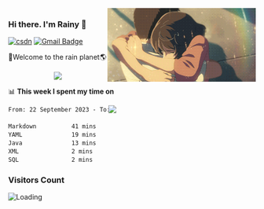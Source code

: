 <img  align='right' height="150" src="https://github.com/LikeRainDay/LikeRainDay/blob/master/pic/img_rain_1.gif?raw=true">



### Hi there. I'm Rainy :lemon:

[![csdn](https://img.shields.io/badge/-csdn-c14438?style=flat-square&logo=c&logoColor=white)](https://blog.csdn.net/qq_15807167)
[![Gmail Badge](https://img.shields.io/badge/-gmail-c14438?style=flat-square&logo=Gmail&logoColor=white&link=mailto:houshuai0816@gmail.com)](mailto:houshuai0816@gmail.com)

🚀Welcome to the rain planet🌎

<center>
<img align='center'  src="https://source.unsplash.com/user/rainyhehe/likes">
</center>

📊 **This week I spent my time on**

<img align='right'   width="300" src="https://github-readme-stats.vercel.app/api?username=LikeRainDay&show_icons=true&title_color=fff&icon_color=79ff97&text_color=9f9f9f&bg_color=151515&count_private=true">

<!--START_SECTION:waka-->

```txt
From: 22 September 2023 - To: 29 September 2023

Markdown          41 mins         ████████████▓░░░░░░░░░░░░   50.07 %
YAML              19 mins         █████▓░░░░░░░░░░░░░░░░░░░   23.11 %
Java              13 mins         ████░░░░░░░░░░░░░░░░░░░░░   16.23 %
XML               2 mins          █░░░░░░░░░░░░░░░░░░░░░░░░   03.36 %
SQL               2 mins          ▓░░░░░░░░░░░░░░░░░░░░░░░░   03.31 %
```

<!--END_SECTION:waka-->

### Visitors Count
<img align="left" src = "https://profile-counter.glitch.me/LikeRainDay/count.svg" alt ="Loading">
